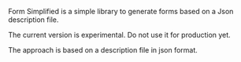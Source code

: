 Form Simplified is a simple library to generate forms based on a Json description file.

The current version is experimental. Do not use it for production yet.

The approach is based on a description file in json format.